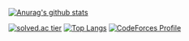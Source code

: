 [![Anurag's github stats](https://github-readme-stats.vercel.app/api?username=MarbinSpectrum)](https://github.com/anuraghazra/github-readme-stats)

[![solved.ac tier](http://mazassumnida.wtf/api/generate_badge?boj=9507ym)](https://solved.ac/9507ym)
[![Top Langs](https://github-readme-stats.vercel.app/api/top-langs/?username=anuraghazra&layout=compact)](https://github.com/anuraghazra/github-readme-stats)
[![CodeForces Profile](http://cf.leed.at?id={MarbinSpectrum})](https://codeforces.com/profile/{MarbinSpectrum})
